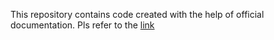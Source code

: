 This repository contains code created with the help of official documentation. Pls refer to the [link](https://react.dev/learn/tutorial-tic-tac-toe)
